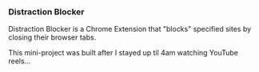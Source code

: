 ### Distraction Blocker
Distraction Blocker is a Chrome Extension that "blocks" specified sites by closing their browser tabs. 

This mini-project was built after I stayed up til 4am watching YouTube reels...

